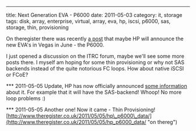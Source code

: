 ---
title: Next Generation EVA - P6000
date: 2011-05-03
category: it, storage
tags: disk, array, enterprise, virtual, array, eva, hp, iscsi, p6000, sas, storage, thin, provisioning

On theregister there was recently [a post](http://www.theregister.co.uk/2011/05/03/hp_fifth_gen_eva/ "on theregister") that maybe HP will announce the new EVA's in Vegas in June - the P6000.

I just opened a discussion on the ITRC forum, maybe we'll see some more posts there. I myself am hoping for some thin provisioning or why not SAS backends instead of the quite notorious FC loops. How about native iSCSI or FCoE?

\*\*\* 2011-05-05 Update, HP has now officially announced [some information](http://www.hp.com/hpinfo/newsroom/press/2011/110503c.html?mtxs=rss-corp-news  "on hp.com") about it. For example that it will have the SAS-backend! Whoop! No more loop problems :)

\*\*\* 2011-05-05 Another one! Now it came - Thin Provisioning! [http://www.theregister.co.uk/2011/05/05/hp\_p6000\_data/](http://www.theregister.co.uk/2011/05/05/hp_p6000_data/ "on thereg")
